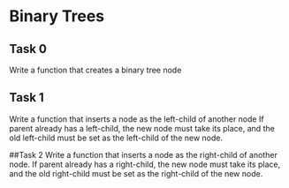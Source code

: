 # Binary Trees
## Task 0
Write a function that creates a binary tree node

## Task 1
Write a function that inserts a node as the left-child of another node
If parent already has a left-child, the new node must take its place, and the old left-child must be set as the left-child of the new node.

##Task 2
Write a function that inserts a node as the right-child of another node.
If parent already has a right-child, the new node must take its place, and the old right-child must be set as the right-child of the new node.
